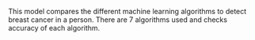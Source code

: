 This model compares the different machine learning algorithms to detect breast cancer in a person. There are 7 algorithms used and checks accuracy of each algorithm.
